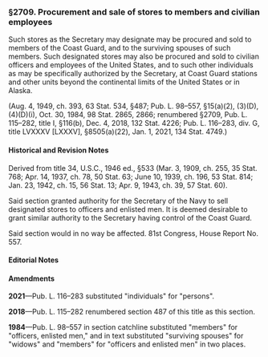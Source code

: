 ### §2709. Procurement and sale of stores to members and civilian employees ###

Such stores as the Secretary may designate may be procured and sold to members of the Coast Guard, and to the surviving spouses of such members. Such designated stores may also be procured and sold to civilian officers and employees of the United States, and to such other individuals as may be specifically authorized by the Secretary, at Coast Guard stations and other units beyond the continental limits of the United States or in Alaska.

(Aug. 4, 1949, ch. 393, 63 Stat. 534, §487; Pub. L. 98–557, §15(a)(2), (3)(D), (4)(D)(i), Oct. 30, 1984, 98 Stat. 2865, 2866; renumbered §2709, Pub. L. 115–282, title I, §116(b), Dec. 4, 2018, 132 Stat. 4226; Pub. L. 116–283, div. G, title LVXXXV [LXXXV], §8505(a)(22), Jan. 1, 2021, 134 Stat. 4749.)

#### Historical and Revision Notes ####

Derived from title 34, U.S.C., 1946 ed., §533 (Mar. 3, 1909, ch. 255, 35 Stat. 768; Apr. 14, 1937, ch. 78, 50 Stat. 63; June 10, 1939, ch. 196, 53 Stat. 814; Jan. 23, 1942, ch. 15, 56 Stat. 13; Apr. 9, 1943, ch. 39, 57 Stat. 60).

Said section granted authority for the Secretary of the Navy to sell designated stores to officers and enlisted men. It is deemed desirable to grant similar authority to the Secretary having control of the Coast Guard.

Said section would in no way be affected. 81st Congress, House Report No. 557.

#### **Editorial Notes** ####

#### Amendments ####

**2021**—Pub. L. 116–283 substituted "individuals" for "persons".

**2018**—Pub. L. 115–282 renumbered section 487 of this title as this section.

**1984**—Pub. L. 98–557 in section catchline substituted "members" for "officers, enlisted men," and in text substituted "surviving spouses" for "widows" and "members" for "officers and enlisted men" in two places.